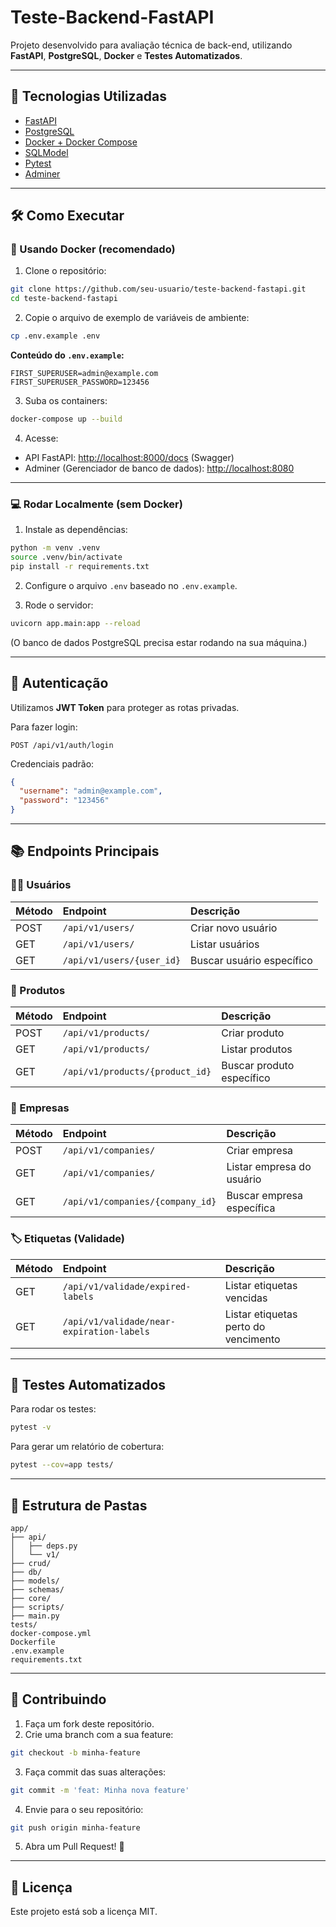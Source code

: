 # Teste-Backend-FastAPI

Projeto desenvolvido para avaliação técnica de back-end, utilizando **FastAPI**, **PostgreSQL**, **Docker** e **Testes Automatizados**.

---

## 🚀 Tecnologias Utilizadas

- [FastAPI](https://fastapi.tiangolo.com/)
- [PostgreSQL](https://www.postgresql.org/)
- [Docker + Docker Compose](https://www.docker.com/)
- [SQLModel](https://sqlmodel.tiangolo.com/)
- [Pytest](https://docs.pytest.org/en/7.1.x/)
- [Adminer](https://www.adminer.org/)

---

## 🛠️ Como Executar

### 𞿖️ Usando Docker (recomendado)

1. Clone o repositório:

```bash
git clone https://github.com/seu-usuario/teste-backend-fastapi.git
cd teste-backend-fastapi
```

2. Copie o arquivo de exemplo de variáveis de ambiente:

```bash
cp .env.example .env
```

**Conteúdo do `.env.example`:**

```env
FIRST_SUPERUSER=admin@example.com
FIRST_SUPERUSER_PASSWORD=123456
```

3. Suba os containers:

```bash
docker-compose up --build
```

4. Acesse:

- API FastAPI: [http://localhost:8000/docs](http://localhost:8000/docs) (Swagger)
- Adminer (Gerenciador de banco de dados): [http://localhost:8080](http://localhost:8080)

---

### 💻 Rodar Localmente (sem Docker)

1. Instale as dependências:

```bash
python -m venv .venv
source .venv/bin/activate
pip install -r requirements.txt
```

2. Configure o arquivo `.env` baseado no `.env.example`.

3. Rode o servidor:

```bash
uvicorn app.main:app --reload
```

(O banco de dados PostgreSQL precisa estar rodando na sua máquina.)

---

## 🔐 Autenticação

Utilizamos **JWT Token** para proteger as rotas privadas.

Para fazer login:

```
POST /api/v1/auth/login
```

Credenciais padrão:

```json
{
  "username": "admin@example.com",
  "password": "123456"
}
```

---

## 📚 Endpoints Principais

### 🧑‍💼 Usuários

| Método | Endpoint                  | Descrição                 |
| :----- | :------------------------ | :------------------------ |
| POST   | `/api/v1/users/`          | Criar novo usuário        |
| GET    | `/api/v1/users/`          | Listar usuários           |
| GET    | `/api/v1/users/{user_id}` | Buscar usuário específico |

### 𞿖️ Produtos

| Método | Endpoint                        | Descrição                 |
| :----- | :------------------------------ | :------------------------ |
| POST   | `/api/v1/products/`             | Criar produto             |
| GET    | `/api/v1/products/`             | Listar produtos           |
| GET    | `/api/v1/products/{product_id}` | Buscar produto específico |

### 🏢 Empresas

| Método | Endpoint                         | Descrição                 |
| :----- | :------------------------------- | :------------------------ |
| POST   | `/api/v1/companies/`             | Criar empresa             |
| GET    | `/api/v1/companies/`             | Listar empresa do usuário |
| GET    | `/api/v1/companies/{company_id}` | Buscar empresa específica |

### 🏷️ Etiquetas (Validade)

| Método | Endpoint                                  | Descrição                            |
| :----- | :---------------------------------------- | :----------------------------------- |
| GET    | `/api/v1/validade/expired-labels`         | Listar etiquetas vencidas            |
| GET    | `/api/v1/validade/near-expiration-labels` | Listar etiquetas perto do vencimento |

---

## 🧪 Testes Automatizados

Para rodar os testes:

```bash
pytest -v
```

Para gerar um relatório de cobertura:

```bash
pytest --cov=app tests/
```

---

## 📂 Estrutura de Pastas

```
app/
├── api/
│   ├── deps.py
│   └── v1/
├── crud/
├── db/
├── models/
├── schemas/
├── core/
├── scripts/
├── main.py
tests/
docker-compose.yml
Dockerfile
.env.example
requirements.txt
```

---

## 🧵 Contribuindo

1. Faça um fork deste repositório.
2. Crie uma branch com a sua feature:

```bash
git checkout -b minha-feature
```

3. Faça commit das suas alterações:

```bash
git commit -m 'feat: Minha nova feature'
```

4. Envie para o seu repositório:

```bash
git push origin minha-feature
```

5. Abra um Pull Request! 🚀

---

## 📝 Licença

Este projeto está sob a licença MIT.
